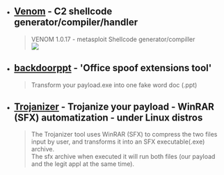 - ## [Venom](https://github.com/r00t-3xp10it/venom) - C2 shellcode generator/compiler/handler
  > VENOM 1.0.17 - metasploit Shellcode generator/compiller <br>
  > ![](https://user-images.githubusercontent.com/23490060/71019038-8cd1fa80-20f1-11ea-9cb3-795020d24481.png)

- ## [backdoorppt](https://github.com/r00t-3xp10it/backdoorppt) - 'Office spoof extensions tool'
  > Transform your payload.exe into one fake word doc (.ppt)

- ## [Trojanizer](https://github.com/r00t-3xp10it/trojanizer) - Trojanize your payload - WinRAR (SFX) automatization - under Linux distros
  > The Trojanizer tool uses WinRAR (SFX) to compress the two files input by user, and transforms it into an SFX executable(.exe) archive. <br>
  > The sfx archive when executed it will run both files (our payload and the legit appl at the same time). 

 
 
